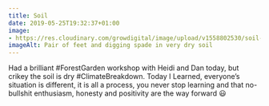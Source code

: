 ```yaml
---
title: Soil
date: 2019-05-25T19:32:37+01:00
image: 
- https://res.cloudinary.com/growdigital/image/upload/v1558802530/soil-93FDE823.jpg
imageAlt: Pair of feet and digging spade in very dry soil
---
```


Had a brilliant #ForestGarden workshop with Heidi and Dan today, but crikey the soil is dry #ClimateBreakdown. Today I Learned, everyone’s situation is different, it is all a process, you never stop learning and that no-bullshit enthusiasm, honesty and positivity are the way forward 😃
